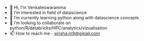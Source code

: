 - 👋 Hi, I’m Venkateswaramma 
- 👀 I’m interested in field of datascience
- 🌱 I’m currently learning python along with datascience concepts
- 💞️ I’m looking to collaborate on python/R/databricks/HPC/analytics/vizualisation
- 📫 How to reach me - sirisha.m9@gmail.com

<!---
sirisham/sirisham is a ✨ special ✨ repository because its `README.md` (this file) appears on your GitHub profile.
You can click the Preview link to take a look at your changes.
--->
